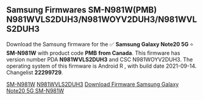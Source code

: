 <h2>Samsung Firmwares SM-N981W(PMB) N981WVLS2DUH3/N981WOYV2DUH3/N981WVLS2DUH3</h2>
Download the Samsung firmware for the ✅ <strong>Samsung Galaxy Note20 5G </strong> ⭐ <strong>SM-N981W</strong> with product code <strong>PMB</strong> <strong> from Canada</strong>. This firmware has version number PDA <strong>N981WVLS2DUH3</strong> and CSC N981WOYV2DUH3. The operating system of this firmware is Android R , with build date 2021-09-14. Changelist <strong>22299729</strong>.


[SM-N981W](https://samfirm.shop/samsung/model/SM-N981W)
[N981WVLS2DUH3](https://samfirm.shop/samsung/pda/N981WVLS2DUH3)
[Download Firmware Samsung Galaxy Note20 5G SM-N981W](https://samfirm.shop/samsung/firmware/455941)
